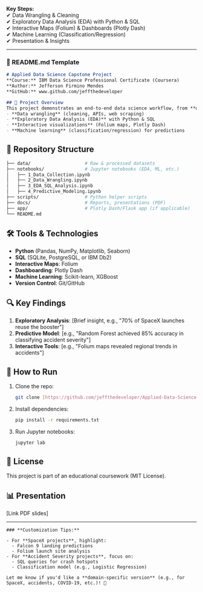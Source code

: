  **Key Steps:**  
✔ Data Wrangling & Cleaning  
✔ Exploratory Data Analysis (EDA) with Python & SQL  
✔ Interactive Maps (Folium) & Dashboards (Plotly Dash)  
✔ Machine Learning (Classification/Regression)  
✔ Presentation & Insights  

---

### **📄 README.md Template**  
```markdown
# Applied Data Science Capstone Project  
**Course:** IBM Data Science Professional Certificate (Coursera)  
**Author:** Jefferson Firmino Mendes
**GitHub:** www.github.com/jeffthedeveloper  

## 🎯 Project Overview  
This project demonstrates an end-to-end data science workflow, from **data collection** to **predictive modeling**, as part of the IBM/Coursera Applied Data Science Capstone. It includes:  
- **Data wrangling** (cleaning, APIs, web scraping)  
- **Exploratory Data Analysis (EDA)** with Python & SQL  
- **Interactive visualizations** (Folium maps, Plotly Dash)  
- **Machine learning** (classification/regression) for predictions  
``` 
## 📂 Repository Structure  
```bash
├── data/                    # Raw & processed datasets  
├── notebooks/               # Jupyter notebooks (EDA, ML, etc.)  
│   ├── 1_Data_Collection.ipynb  
│   ├── 2_Data_Wrangling.ipynb  
│   ├── 3_EDA_SQL_Analysis.ipynb  
│   ├── 4_Predictive_Modeling.ipynb  
├── scripts/                 # Python helper scripts  
├── docs/                    # Reports, presentations (PDF)  
├── app/                     # Plotly Dash/Flask app (if applicable)  
└── README.md  
```

## 🛠️ Tools & Technologies  

- **Python** (Pandas, NumPy, Matplotlib, Seaborn)  
- **SQL** (SQLite, PostgreSQL, or IBM Db2)  
- **Interactive Maps**: Folium  
- **Dashboarding**: Plotly Dash  
- **Machine Learning**: Scikit-learn, XGBoost  
- **Version Control**: Git/GitHub  

## 🔍 Key Findings  
1. **Exploratory Analysis**: [Brief insight, e.g., "70% of SpaceX launches reuse the booster"]  
2. **Predictive Model**: [e.g., "Random Forest achieved 85% accuracy in classifying accident severity"]  
3. **Interactive Tools**: [e.g., "Folium maps revealed regional trends in accidents"]  

## 🚀 How to Run  
1. Clone the repo:  
   ```bash
   git clone [https://github.com/jeffthedeveloper/Applied-Data-Science-Capstone-End-to-End-Analysis-with-Python-SQL-and-Machine-Learning/blob/main/README.md]
   ```
2. Install dependencies:  
   ```bash
   pip install -r requirements.txt
   ```
3. Run Jupyter notebooks:  
   ```bash
   jupyter lab
   ```

## 📜 License  
This project is part of an educational coursework (MIT License).  

## 📊 Presentation  
[Link PDF slides]  

---
```
### **Customization Tips:**  

- For **SpaceX projects**, highlight:  
  - Falcon 9 landing predictions  
  - Folium launch site analysis  
- For **Accident Severity projects**, focus on:  
  - SQL queries for crash hotspots  
  - Classification model (e.g., Logistic Regression)  

Let me know if you'd like a **domain-specific version** (e.g., for SpaceX, accidents, COVID-19, etc.)! 🎯
